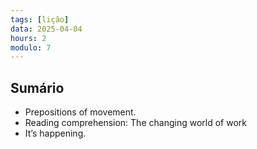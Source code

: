 ```yaml
---
tags: [lição]
data: 2025-04-04
hours: 2
modulo: 7
---
```


## Sumário
- Prepositions of movement.
- Reading comprehension: The changing world of work
- It’s happening.